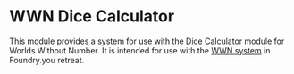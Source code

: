 # WWN Dice Calculator
This module provides a system for use with the [Dice Calculator][dice_calc] module for Worlds
Without Number.  It is intended for use with the [WWN system][wwn] in Foundry.you retreat.

[dice_calc]: https://gitlab.com/asacolips-projects/foundry-mods/foundry-vtt-dice-calculator
[wwn]: https://gitlab.com/mesfoliesludiques/foundryvtt-ose